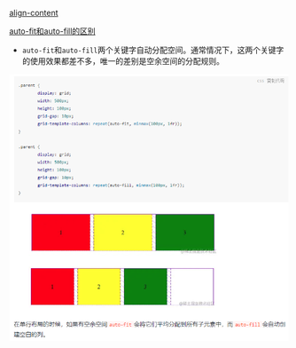 [align-content](https://juejin.cn/post/6844903911690600456)

[auto-fit和auto-fill的区别](https://juejin.cn/post/6844903565463388168)



- `auto-fit`和`auto-fill`两个关键字自动分配空间。通常情况下，这两个关键字的使用效果都差不多，唯一的差别是空余空间的分配规则。

![image-20230321104650749](../../public/image-20230321104650749.png)